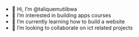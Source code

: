 - 👋 Hi, I’m @taliquemutiibwa
- 👀 I’m interested in building apps courses
- 🌱 I’m currently learning how to build a website
- 💞️ I’m looking to collaborate on ict related projects
  

<!---
taliquemutiibwa/taliquemutiibwa is a ✨ special ✨ repository because its `README.md` (this file) appears on your GitHub profile.
You can click the Preview link to take a look at your changes.
--->
